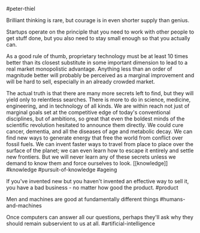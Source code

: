 #peter-thiel

Brilliant thinking is rare, but courage is in even shorter supply than genius.

Startups operate on the principle that you need to work with other people to get stuff done, but you also need to stay small enough so that you actually can.

As a good rule of thumb, proprietary technology must be at least 10 times better than its closest substitute in some important dimension to lead to a real market monopolistic advantage. Anything less than an order of magnitude better will probably be perceived as a marginal improvement and will be hard to sell, especially in an already crowded market.

The actual truth is that there are many more secrets left to find, but they will yield only to relentless searches. There is more to do in science, medicine, engineering, and in technology of all kinds. We are within reach not just of marginal goals set at the competitive edge of today's conventional disciplines, but of ambitions, so great that even the boldest minds of the scientific revolution hesitated to announce them directly. We could cure cancer, dementia, and all the diseases of age and metabolic decay. We can find new ways to generate energy that free the world from conflict over fossil fuels. We can invent faster ways to travel from place to place over the surface of the planet; we can even learn how to escape it entirely and settle new frontiers. But we will never learn any of these secrets unless we demand to know them and force ourselves to look. 
[[knowledge]] #knowledge #pursuit-of-knowledge #ageing
 
If you've invented new but you haven't invented an effective way to sell it, you have a bad business - no matter how good the product.
#product

Men and machines are good at fundamentally different things
#humans-and-machines
 
Once computers can answer all our questions, perhaps they'll ask why they should remain subservient to us at all.
#artificial-intelligence